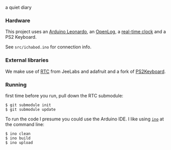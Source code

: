 a quiet diary

### Hardware
This project uses 
an [Arduino Leonardo](http://arduino.cc/en/Main/arduinoBoardLeonardo),
an [OpenLog](https://www.sparkfun.com/products/9530),
a [real-time clock](https://www.sparkfun.com/products/99)
and a PS2 Keyboard.

See `src/ichabod.ino` for connection info.

### External libraries
We make use of [RTC](https://github.com/adafruit/RTClib/) from JeeLabs and adafruit
and a fork of [PS2Keyboard](https://github.com/yosemitebandit/PS2Keyboard).

### Running
first time before you run, pull down the RTC submodule:
```
$ git submodule init
$ git submodule update
```

To run the code I presume you could use the Arduino IDE.
I like using [`ino`](https://github.com/amperka/ino) at the command line:

```
$ ino clean
$ ino build
$ ino upload
```
